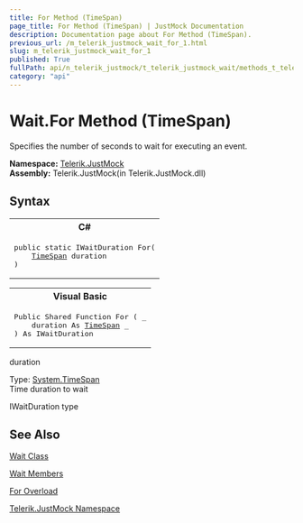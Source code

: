 ```yaml
---
title: For Method (TimeSpan)
page_title: For Method (TimeSpan) | JustMock Documentation
description: Documentation page about For Method (TimeSpan).
previous_url: /m_telerik_justmock_wait_for_1.html
slug: m_telerik_justmock_wait_for_1
published: True
fullPath: api/n_telerik_justmock/t_telerik_justmock_wait/methods_t_telerik_justmock_wait/overload_telerik_justmock_wait_for/m_telerik_justmock_wait_for_1
category: "api"
---
```


# Wait.For Method (TimeSpan)



Specifies the number of seconds to wait for executing an event.


 **Namespace:**  [Telerik.JustMock](n_telerik_justmock) <br> **Assembly:** Telerik.JustMock(in Telerik.JustMock.dll)
## Syntax


<div id="syntaxCodeBlocks" class="code"><span codeLanguage="CSharp"><table><tr><th>C#</th></tr><tr><td><pre xml:space="preserve"><span class="keyword">public</span> <span class="keyword">static</span> <span class="nolink">IWaitDuration</span> <span class="identifier">For</span>(
	<a href="https://msdn2.microsoft.com/en-us/library/269ew577" target="_blank">TimeSpan</a> <span class="parameter">duration</span>
)</pre></td></tr></table></span><span codeLanguage="VisualBasicDeclaration"><table><tr><th>Visual Basic</th></tr><tr><td><pre xml:space="preserve"><span class="keyword">Public</span> <span class="keyword">Shared</span> <span class="keyword">Function</span> <span class="identifier">For</span> ( _
	<span class="parameter">duration</span> <span class="keyword">As</span> <a href="https://msdn2.microsoft.com/en-us/library/269ew577" target="_blank">TimeSpan</a> _
) <span class="keyword">As</span> <span class="nolink">IWaitDuration</span></pre></td></tr></table></span></div>



duration<br>


Type: [System.TimeSpan](269ew577) <br>Time duration to wait


IWaitDuration type

## See Also



 [Wait Class](t_telerik_justmock_wait) 

 [Wait Members](allmembers_t_telerik_justmock_wait) 

 [For Overload](overload_telerik_justmock_wait_for) 

 [Telerik.JustMock Namespace](n_telerik_justmock) 



